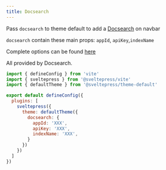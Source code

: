 ```yaml
---
title: Docsearch
---
```


Pass `docsearch` to theme default to add a [Docsearch](https://docsearch.algolia.com/) on navbar

`docsearch` contain these main props: `appId`, `apiKey`,`indexName`

Complete options can be found [here](https://docsearch.algolia.com/docs/api)

All provided by Docsearch. 

```js title="vite.config.(js|ts)"
import { defineConfig } from 'vite'
import { sveltepress } from '@sveltepress/vite'
import { defaultTheme } from '@sveltepress/theme-default'

export default defineConfig({
  plugins: [
    sveltepress({
      theme: defaultTheme({
        docsearch: {
          appId: 'XXX',
          apiKey: 'XXX',
          indexName: 'XXX',
        }
      })
    })
  ]
})
```